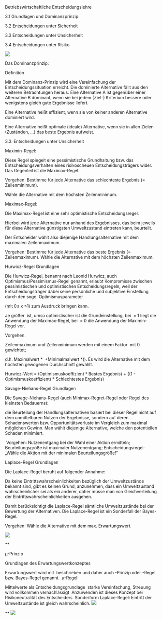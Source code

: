   
Betriebswirtschaftliche Entscheidungslehre 

3.1 Grundlagen und Dominanzprinzip 

3.2 Entscheidungen unter Sicherheit 

3.3 Entscheidungen unter Unsicherheit 

3.4 Entscheidungen unter Risiko


**![](https://lh4.googleusercontent.com/3JRwAQpAmQcw9SQLfceygYgooPGwDc9pgNX4OSUpQgi2ful0ysN9OZUMCTEHchsnklOT5CIFGAlrrW4J8SoX5Z2kxHHklCPwb03O1TeHkQYULwka9PfkFeB3xChSx0fNi9MQaXWP9WNoKdH0HN82Mwc)**

Das Dominanzprinzip:

Definition

Mit dem Dominanz-Prinzip wird eine Vereinfachung der Entscheidungssituation erreicht. Die dominierte Alternative fällt aus den weiteren Betrachtungen heraus. Eine Alternative A ist gegenüber einer Alternative B dominant, wenn sie bei jedem (Ziel-) Kriterium bessere oder wenigstens gleich gute Ergebnisse liefert. 

Eine Alternative heißt effizient, wenn sie von keiner anderen Alternative dominiert wird. 

Eine Alternative heißt optimale (ideale) Alternative, wenn sie in allen Zielen (Zuständen, ...) das beste Ergebnis aufweist.



3.3. Entscheidungen unter Unsicherheit

Maximin-Regel: 

Diese Regel spiegelt eine pessimistische Grundhaltung bzw. das Entscheidungsverhalten eines risikoscheuen Entscheidungsträgers wider. Das Gegenteil ist die Maximax-Regel.  

  

Vorgehen: Bestimme für jede Alternative das schlechteste Ergebnis (= Zeilenminimum). 

Wähle die Alternative mit dem höchsten Zeilenminimum.

  

Maximax-Regel:

Die Maximax-Regel ist eine sehr optimistische Entscheidungsregel. 

  

Hierbei wird jede Alternative nur anhand des Ergebnisses, das beim jeweils für diese Alternative günstigsten Umweltzustand eintreten kann, beurteilt.  

  

Der Entscheider wählt also diejenige Handlungsalternative mit dem maximalen Zeilenmaximum.  

  

Vorgehen: Bestimme für jede Alternative das beste Ergebnis (= Zeilenmaximum). Wähle die Alternative mit dem höchsten Zeilenmaximum.

  
  
  

Hurwicz-Regel Grundlagen  

Die Hurwicz-Regel, benannt nach Leonid Hurwicz, auch Optimismus/Pessimismus-Regel genannt, erlaubt Kompromisse zwischen pessimistischen und optimistischen Entscheidungsregeln, weil der Entscheidungsträger dabei seine persönliche und subjektive Einstellung durch den soge. Optimismusparameter  

(mit 0≤ x ≤1) zum Ausdruck bringen kann.  

  

Je größer  ist, umso optimistischer ist die Grundeinstellung, bei  = 1 liegt die Anwendung der Maximax-Regel, bei  = 0 die Anwendung der Maximin-Regel vor.  

  

Vorgehen: 

Zeilenmaximum und Zeilenminimum werden mit einem Faktor  mit 0 gewichtet; 

  

d.h. Maximalwert *  +Minimalmalwert *(). Es wird die Alternative mit dem höchsten gewogenen Durchschnitt gewählt.

  

Hurwicz-Wert = (Optimismuskoeffizient * Bestes Ergebnis) + ((1 - Optimismuskoeffizient) * Schlechtestes Ergebnis)

  
  
  
  
  
  
  
  

Savage-Niehans-Regel Grundlagen

Die Savage-Niehans-Regel (auch Minimax-Regret-Regel oder Regel des kleinsten Bedauerns): 

die Beurteilung der Handlungsalternativen basiert bei dieser Regel nicht auf dem unmittelbaren Nutzen der Ergebnisse, sondern auf deren Schadenswerten bzw. Opportunitätsverluste im Vergleich zum maximal möglichen Gewinn. Man wählt diejenige Alternative, welche den potentiellen Schaden minimiert. 

  

 Vorgehen: Nutzenentgang bei der Wahl einer Aktion ermitteln; Beurteilungsgröße ist maximaler Nutzenentgang; Entscheidungsregel: „Wähle die Aktion mit der minimalen Beurteilungsgröße!”

  

Laplace-Regel Grundlagen  

Die Laplace-Regel beruht auf folgender Annahme: 

Da keine Eintrittswahrscheinlichkeiten bezüglich der Umweltzustände bekannt sind, gibt es keinen Grund, anzunehmen, dass ein Umweltzustand wahrscheinlicher sei als ein anderer, daher müsse man von Gleichverteilung der Eintrittswahrscheinlichkeiten ausgehen.  

Damit berücksichtigt die Laplace-Regel sämtliche Umweltzustände bei der Bewertung der Alternativen. Die Laplace-Regel ist ein Sonderfall der Bayes-Regel.  

Vorgehen: Wähle die Alternative mit dem max. Erwartungswert.

**![](https://lh6.googleusercontent.com/yd3JDIZRyqPLOdQu1s76ByTDACU7xXLw5cjzChS6YHj7oAIXTuHM6vrYbJcbEOyKnfiZ4mjtSnwNv9yBzSUk5-uLNX5YjUn5U7UhuBnclm8bUmnDVp0NPwl8KL9gkJmDjrvops8vcbd6mXEIeJuqX9I)**

**

µ-Prinzip

Grundlagen des Erwartungswertkonzeptes  

Erwartungswert wird mit  beschrieben und daher auch -Prinzip oder -Regel bzw. Bayes-Regel genannt.  µ-Regel 

Mittelwerte als Entscheidungsgrundlage  starke Vereinfachung, Streuung wird vollkommen vernachlässigt  Anzuwenden ist dieses Konzept bei Risikoneutralität des Entscheiders  Sonderform Laplace-Regel: Eintritt der Umweltzustände ist gleich wahrscheinlich.
**![](https://lh3.googleusercontent.com/6E5FIhAYIWV-57kIimbhfWFvffFvlv5jLWmCn1lfR24P5LraczCOqOAQmh0EKztGdeQaOUokTVZ40tW9CJ5ot1BzndMF5_hMN3alZlY1PjfOkvkGvUgJvYJdoR8wGAPluSMtOGWzeYbp_qOBuZJ9RHc)**



**
**![](https://lh3.googleusercontent.com/bvByLL9owNK9Qu_NFf8ppGZbHhPFPSVNLJFnT7zRMi2iCRc3MIDUb9_ZjOuJ-FrGjKaa61OVTAnYvsqyi7BaxjNHVjKjJRFuVV4XrLf45s2rS5KU39GwVY029JU-N592Bg-sJcupE7OvT2vk1ujjUHM)**

